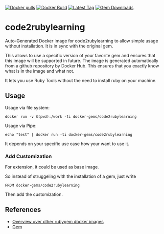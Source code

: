 [![Docker pulls](https://img.shields.io/docker/pulls/rubygem/code2rubylearning.svg)](https://hub.docker.com/r/rubygem/code2rubylearning/)
[![Docker Build](https://img.shields.io/docker/automated/rubygem/code2rubylearning.svg)](https://hub.docker.com/r/rubygem/code2rubylearning/)
[![Latest Tag](https://img.shields.io/github/tag/docker-rubygem/code2rubylearning.svg)](https://hub.docker.com/r/rubygem/code2rubylearning/)
[![Gem Downloads](https://img.shields.io/gem/dt/code2rubylearning.svg)](https://rubygems.org/gems/code2rubylearning/)
# code2rubylearning

Auto-Generated Docker image for code2rubylearning to allow simple usage without installation.
It is in sync with the original gem.

This allows to use a specific version of your favorite gem and ensures that this image will be supported in future.
The image is generated automatically from a github repository by Docker Hub.
This ensures that you exactly know what is in the image and what not.

It lets you use Ruby Tools without the need to install ruby on your machine.

## Usage

Usage via file system:

`docker run -v $(pwd):/work -ti docker-gems/code2rubylearning`

Usage via Pipe:

`echo "test" | docker run -ti docker-gems/code2rubylearning`

It depends on your specific use case how your want to use it.

### Add Customization

For extension, it could be used as base image.

So instead of struggeling with the installation of a gem, just write

`FROM docker-gems/code2rubylearning`

Then add the customization.

## References

 - [Overview over other rubygem docker images](https://github.com/thinkbot/docker-rubygem)
 - [Gem](https://rubygems.org/gems/code2rubylearning/)
